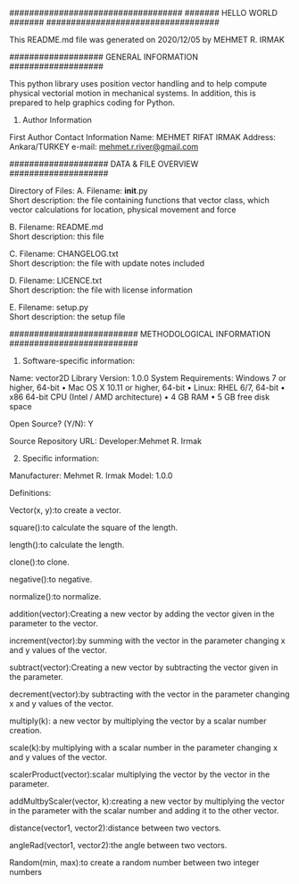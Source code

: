 
###################################
#######     HELLO WORLD     #######
###################################

This README.md file was generated on 2020/12/05 
by MEHMET R. IRMAK


###################
GENERAL INFORMATION
###################

This python library uses position vector handling and
to help compute physical vectorial motion in mechanical systems. In addition, 
this is prepared to help graphics coding for Python.


1. Author Information

First Author Contact Information
Name: MEHMET RIFAT IRMAK
Address: Ankara/TURKEY
e-mail: mehmet.r.river@gmail.com



####################
DATA & FILE OVERVIEW
####################


 
Directory of Files:
   A. Filename: __init__.py        
      Short description: the file containing functions that vector class,              which vector calculations for location, physical movement and force      

        
   B. Filename: README.md        
      Short description: this file       

        
   C. Filename: CHANGELOG.txt        
      Short description: the file with update notes included


   D. Filename: LICENCE.txt        
      Short description: the file with license information

   E. Filename: setup.py        
      Short description: the setup file



##########################
METHODOLOGICAL INFORMATION
##########################


1. Software-specific information:

Name: vector2D Library
Version: 1.0.0
System Requirements: Windows 7 or higher, 64-bit
•	Mac OS X 10.11 or higher, 64-bit
•	Linux: RHEL 6/7, 64-bit 
•	x86 64-bit CPU (Intel / AMD architecture)
•	4 GB RAM
•	5 GB free disk space

Open Source? (Y/N): Y


Source Repository URL:
Developer:Mehmet R. Irmak


2. Specific information:

Manufacturer: Mehmet R. Irmak
Model: 1.0.0

Definitions:

Vector(x, y):to create a vector.

square():to calculate the square of the length.

length():to calculate the length.    

clone():to clone.   

negative():to negative.

normalize():to normalize.   

addition(vector):Creating a new vector by adding the vector given in the parameter to the vector.    

increment(vector):by summing with the vector in the parameter
changing x and y values of the vector. 

subtract(vector):Creating a new vector by subtracting the vector given in the parameter.   

decrement(vector):by subtracting with the vector in the parameter 
changing x and y values of the vector.      

multiply(k): a new vector by multiplying the vector by a scalar number creation.
    
scale(k):by multiplying with a scalar number in the parameter 
changing x and y values of the vector.
    
scalerProduct(vector):scalar multiplying the vector by the vector in the parameter.
    
addMultbyScaler(vector, k):creating a new vector by multiplying the vector in the parameter with the scalar number and adding it to the other vector.

distance(vector1, vector2):distance between two vectors.
        
angleRad(vector1, vector2):the angle between two vectors.

Random(min, max):to create a random number between two integer numbers


